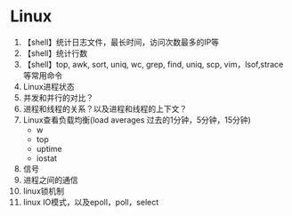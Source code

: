 # Linux
1. 【shell】统计日志文件，最长时间，访问次数最多的IP等
2. 【shell】统计行数
3. 【shell】top, awk, sort, uniq, wc, grep, find, uniq, scp, vim，lsof,strace等常用命令
4. Linux进程状态
5. 并发和并行的对比？
6. 进程和线程的关系？以及进程和线程的上下文？
7. Linux查看负载均衡(load averages 过去的1分钟，5分钟，15分钟)
    - w
    - top
    - uptime
    - iostat
8. 信号
9. 进程之间的通信
10. linux锁机制
11. linux IO模式，以及epoll，poll，select